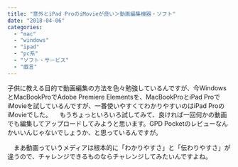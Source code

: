 ```yaml
---
title: "意外とiPad ProのiMovieが良い＞動画編集機器・ソフト"
date: "2018-04-06"
categories: 
  - "mac"
  - "windows"
  - "ipad"
  - "pc系"
  - "ソフト・サービス"
  - "戯言"
---
```


子供に教える目的で動画編集の方法を色々勉強しているんですが、今WindowsとMacBookProでAdobe Premiere Elementsを、MacBookProとiPad ProでiMovieを試しているんですが、一番使いやすくてわかりやすいのはiPad ProのiMovieでした。 　もうちょっといろいろ試してみて、良ければ一回何かの動画でも編集してアップロードしてみようと思います。GPD Pocketのレビューなんかいいんじゃないでしょうか、と思っているんですが。

　まあ動画っていうメディアは根本的に「わかりやすさ」と「伝わりやすさ」が違うので、チャレンジできるものならチャレンジしてみたいんですよね。

